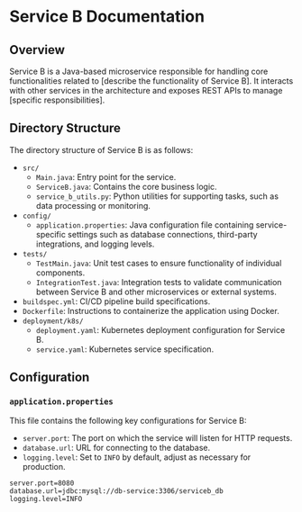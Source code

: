 # Service B Documentation

## Overview

Service B is a Java-based microservice responsible for handling core functionalities related to [describe the functionality of Service B]. It interacts with other services in the architecture and exposes REST APIs to manage [specific responsibilities].

## Directory Structure

The directory structure of Service B is as follows:

- `src/`
  - `Main.java`: Entry point for the service.
  - `ServiceB.java`: Contains the core business logic.
  - `service_b_utils.py`: Python utilities for supporting tasks, such as data processing or monitoring.
- `config/`
  - `application.properties`: Java configuration file containing service-specific settings such as database connections, third-party integrations, and logging levels.
- `tests/`
  - `TestMain.java`: Unit test cases to ensure functionality of individual components.
  - `IntegrationTest.java`: Integration tests to validate communication between Service B and other microservices or external systems.
- `buildspec.yml`: CI/CD pipeline build specifications.
- `Dockerfile`: Instructions to containerize the application using Docker.
- `deployment/k8s/`
  - `deployment.yaml`: Kubernetes deployment configuration for Service B.
  - `service.yaml`: Kubernetes service specification.

## Configuration

### `application.properties`

This file contains the following key configurations for Service B:

- `server.port`: The port on which the service will listen for HTTP requests.
- `database.url`: URL for connecting to the database.
- `logging.level`: Set to `INFO` by default, adjust as necessary for production.

```properties
server.port=8080
database.url=jdbc:mysql://db-service:3306/serviceb_db
logging.level=INFO
```
